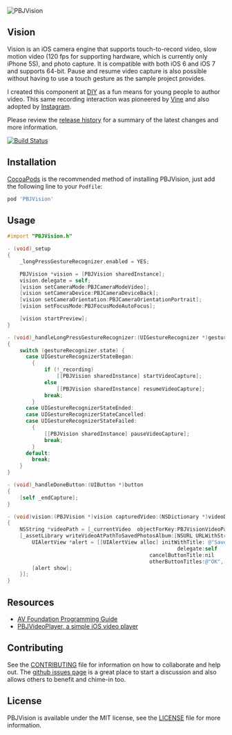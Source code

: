 ![PBJVision](https://raw.github.com/piemonte/PBJVision/master/pbj.gif)

## Vision

Vision is an iOS camera engine that supports touch-to-record video, slow motion video (120 fps for supporting hardware, which is currently only iPhone 5S), and photo capture. It is compatible with both iOS 6 and iOS 7 and supports 64-bit. Pause and resume video capture is also possible without having to use a touch gesture as the sample project provides.

I created this component at [DIY](http://diy.org) as a fun means for young people to author video. This same recording interaction was pioneered by [Vine](http://vine.co) and also adopted by [Instagram](http://instagram.com).

Please review the [release history](https://github.com/piemonte/PBJVision/releases) for a summary of the latest changes and more information.

[![Build Status](https://travis-ci.org/piemonte/PBJVision.svg?branch=master)](https://travis-ci.org/piemonte/PBJVision)

## Installation

[CocoaPods](http://cocoapods.org) is the recommended method of installing PBJVision, just add the following line to your `Podfile`:

```ruby
pod 'PBJVision'
```

## Usage
```objective-c
#import "PBJVision.h"
```

```objective-c
- (void)_setup
{
    _longPressGestureRecognizer.enabled = YES;

    PBJVision *vision = [PBJVision sharedInstance];
    vision.delegate = self;
    [vision setCameraMode:PBJCameraModeVideo];
    [vision setCameraDevice:PBJCameraDeviceBack];
    [vision setCameraOrientation:PBJCameraOrientationPortrait];
    [vision setFocusMode:PBJFocusModeAutoFocus];

    [vision startPreview];
}
```

```objective-c
- (void)_handleLongPressGestureRecognizer:(UIGestureRecognizer *)gestureRecognizer
{
    switch (gestureRecognizer.state) {
      case UIGestureRecognizerStateBegan:
        {
            if (!_recording)
                [[PBJVision sharedInstance] startVideoCapture];
            else
                [[PBJVision sharedInstance] resumeVideoCapture];
            break;
        }
      case UIGestureRecognizerStateEnded:
      case UIGestureRecognizerStateCancelled:
      case UIGestureRecognizerStateFailed:
        {
            [[PBJVision sharedInstance] pauseVideoCapture];
            break;
        }
      default:
        break;
    }
}
```

```objective-c
- (void)_handleDoneButton:(UIButton *)button
{
    [self _endCapture];
}
```

```objective-c
- (void)vision:(PBJVision *)vision capturedVideo:(NSDictionary *)videoDict error:(NSError *)error
{   
    NSString *videoPath = [_currentVideo  objectForKey:PBJVisionVideoPathKey];
    [_assetLibrary writeVideoAtPathToSavedPhotosAlbum:[NSURL URLWithString:videoPath] completionBlock:^(NSURL *assetURL, NSError *error1) {
        UIAlertView *alert = [[UIAlertView alloc] initWithTitle: @"Saved!" message: @"Saved to the camera roll."
                                                       delegate:self
                                              cancelButtonTitle:nil
                                              otherButtonTitles:@"OK", nil];
        [alert show];
    }];
}
```

## Resources

* [AV Foundation Programming Guide](https://developer.apple.com/library/ios/documentation/AudioVideo/Conceptual/AVFoundationPG/Articles/00_Introduction.html)
* [PBJVideoPlayer, a simple iOS video player](https://github.com/piemonte/PBJVideoPlayer)

## Contributing

See the [CONTRIBUTING](https://github.com/piemonte/PBJVision/blob/master/CONTRIBUTING.md) file for information on how to collaborate and help out. The [github issues page](https://github.com/piemonte/PBJVision/issues) is a great place to start a discussion and also allows others to benefit and chime-in too.

## License

PBJVision is available under the MIT license, see the [LICENSE](https://github.com/piemonte/PBJVision/blob/master/LICENSE) file for more information.
